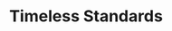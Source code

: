 ---
ee_id_thing: '2223'
site: '1'
type: '2'
inv_num: 2012-060
url: 2012-060-timeless-standrads
title: Timeless Standards
year: '2012'
display_year: '2012'
medium: Inkjet on Canvas
dims: 56 x 40 inches
pitch: ''
ps: ''
live_url: ''
related: ''
youtube: ''
related_code: ''
imgs: timeless-standards-2012-060-full-1-database-Lisson.jpg
subheading: ''
download: ''
add_credit: ''
commission: ''
layout: things-i-made
---